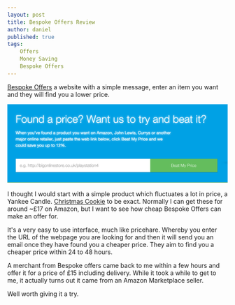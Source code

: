 ```yaml
---
layout: post
title: Bespoke Offers Review
author: daniel
published: true
tags:
    Offers
    Money Saving
    Bespoke Offers
---
```


[Bespoke Offers](https://www.bespokeoffers.co.uk) a website with a simple message, enter an item you want and they will find you a lower price.

<img src="/img/post-images/bespoke-offers.png" />

I thought I would start with a simple product which fluctuates a lot in price, a Yankee Candle. [Christmas Cookie](http://www.amazon.co.uk/Yankee-Candle-Large-Christmas-Cookie/dp/B000C2TB6U/ref=sr_1_1?ie=UTF8&qid=1444660272&sr=8-1&keywords=christmas+cookie+yankee+candle) to be exact. Normally I can get these for around ~£17 on Amazon, but I want to see how cheap Bespoke Offers can make an offer for.

It's a very easy to use interface, much like pricehare. Whereby you enter the URL of the webpage you are looking for and then it will send you an email once they have found you a cheaper price. They aim to find you a cheaper price within 24 to 48 hours.

A merchant from Bespoke offers came back to me within a few hours and offer it for a price of £15 including delivery. While it took a while to get to me, it actually turns out it came from an Amazon Marketplace seller.

Well worth giving it a try.
